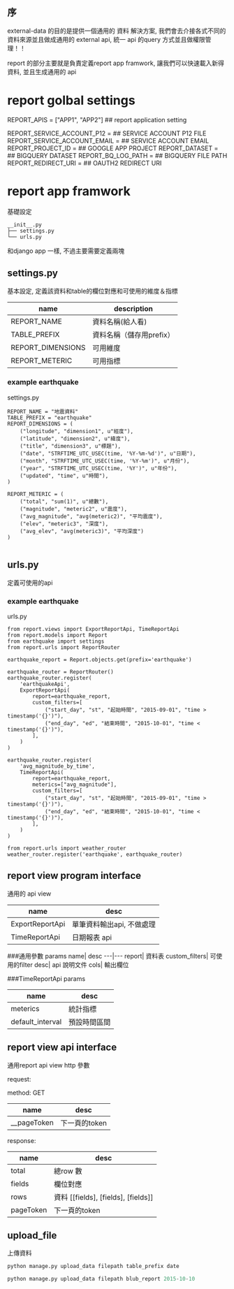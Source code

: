 序
---

external-data 的目的是提供一個通用的 資料 解決方案, 我們會去介接各式不同的資料來源並且做成通用的 external api,
統一 api 的query 方式並且做權限管理！！

report 的部分主要就是負責定義report app framwork, 讓我們可以快速載入新得資料, 並且生成通用的 api 

report golbal settings
===
REPORT_APIS = ["APP1", "APP2"] ## report application setting

REPORT_SERVICE_ACCOUNT_P12 = ## SERVICE ACCOUNT P12 FILE
REPORT_SERVICE_ACCOUNT_EMAIL = ## SERVICE ACCOUNT EMAIL
REPORT_PROJECT_ID = ## GOOGLE APP PROJECT 
REPORT_DATASET = ## BIGQUERY DATASET
REPORT_BQ_LOG_PATH = ## BIGQUERY FILE PATH
REPORT_REDIRECT_URI = ## OAUTH2 REDIRECT URI


report app framwork
===

基礎設定

```
__init__.py
├── settings.py  
└── urls.py
```

和django app 一樣, 不過主要需要定義兩塊
## settings.py
基本設定, 定義該資料和table的欄位對應和可使用的維度＆指標

name| description
---|---
REPORT_NAME| 資料名稱(給人看)
TABLE_PREFIX| 資料名稱（儲存用prefix）
REPORT_DIMENSIONS| 可用維度
REPORT_METERIC| 可用指標

### example earthquake
settings.py
```
REPORT_NAME = "地震資料"
TABLE_PREFIX = "earthquake"
REPORT_DIMENSIONS = (
    ("longitude", "dimension1", u"經度"),
    ("latitude", "dimension2", u"緯度"),
    ("title", "dimension3", u"標題"),
    ("date", "STRFTIME_UTC_USEC(time, '%Y-%m-%d')", u"日期"),
    ("month", "STRFTIME_UTC_USEC(time, '%Y-%m')", u"月份"),
    ("year", "STRFTIME_UTC_USEC(time, '%Y')", u"年份"),
    ("updated", "time", u"時間"),
)

REPORT_METERIC = (
    ("total", "sum(1)", u"總數"),
    ("magnitude", "meteric2", u"震度"),
    ("avg_magnitude", "avg(meteric2)", "平均震度"),
    ("elev", "meteric3", "深度"),
    ("avg_elev", "avg(meteric3)", "平均深度")
)


```

## urls.py
定義可使用的api

### example earthquake
urls.py
``` 
from report.views import ExportReportApi, TimeReportApi
from report.models import Report
from earthquake import settings
from report.urls import ReportRouter

earthquake_report = Report.objects.get(prefix='earthquake')

earthquake_router = ReportRouter()
earthquake_router.register(
    'earthquakeApi',
    ExportReportApi(
        report=earthquake_report,
        custom_filters=[
            ("start_day", "st", "起始時間", "2015-09-01", "time > timestamp('{}')"),
            ("end_day", "ed", "結束時間", "2015-10-01", "time < timestamp('{}')"),
        ],
    )
)

earthquake_router.register(
    'avg_magnitude_by_time',
    TimeReportApi(
        report=earthquake_report,
        meterics=["avg_magnitude"],
        custom_filters=[
            ("start_day", "st", "起始時間", "2015-09-01", "time > timestamp('{}')"),
            ("end_day", "ed", "結束時間", "2015-10-01", "time < timestamp('{}')"),
        ],
    )
)

from report.urls import weather_router
weather_router.register('earthquake', earthquake_router)
```


## report view program interface
通用的 api view

name| desc
---|---
ExportReportApi| 單筆資料輸出api, 不做處理
TimeReportApi| 日期報表 api

###通用參數 params
name| desc
---|---
report| 資料表
custom_filters| 可使用的filter
desc| api 說明文件
cols| 輸出欄位


###TimeReportApi params

name| desc
---|---
meterics| 統計指標
default_interval| 預設時間區間


## report view api interface
通用report api view http 參數

request:

method: GET

name| desc
---|---
__pageToken| 下一頁的token

response:

name| desc
---|---
total| 總row 數
fields| 欄位對應
rows| 資料 [[fields], [fields], [fields]]
pageToken| 下一頁的token


upload_file
---
上傳資料

```python
python manage.py upload_data filepath table_prefix date
```

```python
python manage.py upload_data filepath blub_report 2015-10-10
```


